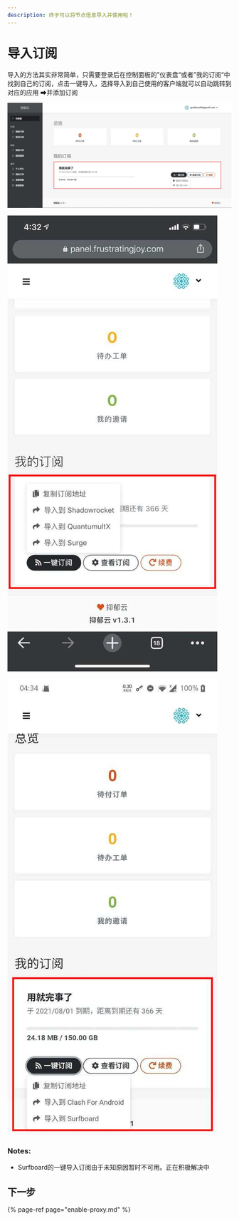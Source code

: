 ```yaml
---
description: 终于可以将节点信息导入并使用啦！
---
```


# 导入订阅

导入的方法其实非常简单，只需要登录后在控制面板的”仪表盘“或者”我的订阅“中找到自己的订阅，点击一键导入，选择导入到自己使用的客户端就可以自动跳转到对应的应用 ➡并添加订阅 

![&#x7535;&#x8111;&#x7AEF;](../.gitbook/assets/dao-ru-.jpg)

![iOS&#x7AEF;](../.gitbook/assets/dao-ru-ios.jpg)

![Android&#x7AEF;](../.gitbook/assets/dao-ru-android.jpg)

### Notes: 

* Surfboard的一键导入订阅由于未知原因暂时不可用。正在积极解决中

## 下一步

{% page-ref page="enable-proxy.md" %}

